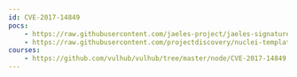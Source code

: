 ```yaml
---
id: CVE-2017-14849
pocs:
    - https://raw.githubusercontent.com/jaeles-project/jaeles-signatures/master/cves/nodejs-path-traversal-cve-2017-14849.yaml
    - https://raw.githubusercontent.com/projectdiscovery/nuclei-templates/master/cves/CVE-2017-14849.yaml
courses:
    - https://github.com/vulhub/vulhub/tree/master/node/CVE-2017-14849
---
```

